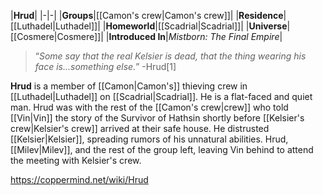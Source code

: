 |**Hrud**|
|-|-|
|**Groups**|[[Camon's crew\|Camon's crew]]|
|**Residence**|[[Luthadel\|Luthadel]]|
|**Homeworld**|[[Scadrial\|Scadrial]]|
|**Universe**|[[Cosmere\|Cosmere]]|
|**Introduced In**|*Mistborn: The Final Empire*|

>“*Some say that the real Kelsier is dead, that the thing wearing his face is...something else.*”
\-Hrud[1]


**Hrud** is a member of [[Camon\|Camon's]] thieving crew in [[Luthadel\|Luthadel]] on [[Scadrial\|Scadrial]]. He is a flat-faced and quiet man.
Hrud was with the rest of the [[Camon's crew\|crew]] who told [[Vin\|Vin]] the story of the Survivor of Hathsin shortly before [[Kelsier's crew\|Kelsier's crew]] arrived at their safe house. He distrusted [[Kelsier\|Kelsier]], spreading rumors of his unnatural abilities. Hrud, [[Milev\|Milev]], and the rest of the group left, leaving Vin behind to attend the meeting with Kelsier's crew.



https://coppermind.net/wiki/Hrud